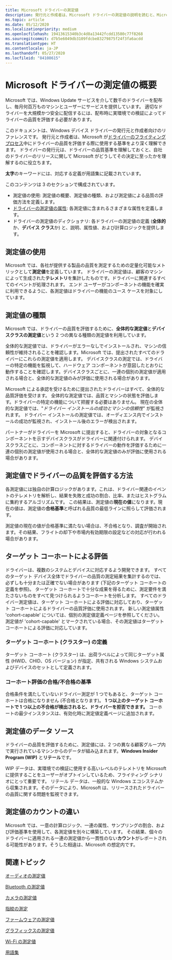 ```yaml
---
title: Microsoft ドライバーの測定値
description: 発行元と作成者は、Microsoft ドライバーの測定値の説明を読むと、Microsoft がドライバーのフライティング中にドライバーの品質を評価する際に使用する基準をより深く理解できます
ms.topic: article
ms.date: 05/12/2020
ms.localizationpriority: medium
ms.openlocfilehash: 19413615340b3c4d8a13442fcdd13580c77f8268
ms.sourcegitcommit: d7b5e6049db3109fdcbe83279875f24f3fa6acdd
ms.translationtype: HT
ms.contentlocale: ja-JP
ms.lasthandoff: 05/27/2020
ms.locfileid: "84108615"
---
```

# <a name="overview-of-the-microsoft-driver-measures"></a>Microsoft ドライバーの測定値の概要

Microsoft では、Windows Update サービスを介して数千のドライバーを配布し、毎月何百万ものマシンとユーザーにサービスを提供しています。 適切なドライバーを大規模かつ安全に配信するには、配布時に実環境での検証によってドライバーの品質を評価する必要があります。

このドキュメントは、Windows デバイス ドライバーの発行元と作成者向けのリファレンスです。  発行元と作成者は、Microsoft が[ドライバーのフライティング プロセス](https://docs.microsoft.com/windows-hardware/drivers/dashboard/driver-flighting)中にドライバーの品質を評価する際に使用する基準をより深く理解できます。 ドライバーの発行元は、ドライバーの品質基準を理解しておくと、自社のドライバーのリリースに関して Microsoft がどうしてその決定に至ったかを理解するのに役立ちます。

**太字**のキーワードには、対応する定義が用語集に記載されています。

このコンテンツは 3 のセクションで構成されています。

* 測定値の使用: 測定値の概要、測定値の種類、および測定値による品質の評価方法を定義します。
* [ドライバーの測定値の属性](measure-attributes.md): 各測定値に含まれるさまざまな属性を定義します。
* ドライバーの測定値のディクショナリ: 各ドライバーの測定値の定義 (**全体的**か、**デバイス クラス**か) と、説明、属性値、および計算ロジックを提供します。

## <a name="using-measures"></a>測定値の使用

Microsoft では、各社が提供する製品の品質を測定するための定量化可能なメトリックとして**測定値**を定義しています。 ドライバーの測定値は、顧客のマシンによって生成された**テレメトリ**を集計したものです。ドライバーに関連するすべてのイベントが処理されます。 エンド ユーザーがコンポーネントの機能を確実に利用できるように、各測定値はドライバーの機能のユース ケースを対象にしています。

## <a name="types-of-measures"></a>測定値の種類

Microsoft では、ドライバーの品質を評価するために、**全体的な測定値**と**デバイスクラスの測定値**という 2 つの異なる種類の測定値を利用しています。

全体的な測定値では、ドライバーがエラーなしでインストールされ、マシンの信頼性が維持されることを確認します。Microsoft では、提出されたすべてのドライバーにこれらの測定値を適用します。 デバイスクラスの測定では、ドライバーの特定の機能を監視して、ハードウェア コンポーネントが意図したとおりに動作することを確認します。デバイスクラスごとに、一連の個別の測定値が適用される場合と、全体的な測定値のみが評価に使用される場合があります。

Microsoft による承認を受けるために提出されたドライバーはすべて、全体的な品質評価を受けます。 全体的な測定値では、品質とマシンの状態を評価します。ドライバーの特定の機能について把握する必要はありません。 現在の全体的な測定値では、"*ドライバー インストールの成功とマシンの信頼性*" が監視されます。 ドライバー インストールの測定値では、オーディエンス内でインストールの成功が監視され、インストール後のエラーが検出されます。

パートナーがドライバーを Microsoft に提出すると、ドライバーの対象となるコンポーネントを示すデバイスクラスがドライバーに関連付けられます。 デバイスクラスごとに、コンポーネントに対するドライバーの動作を評価するために一連の個別の測定値が使用される場合と、全体的な測定値のみが評価に使用される場合があります。

## <a name="how-measures-assess-driver-quality"></a>測定値でドライバーの品質を評価する方法

各測定値には独自の計算ロジックがあります。これは、ドライバー関連のイベントのテレメトリを解析し、結果を失敗と成功の割合、比率、またはヒストグラムに集約するアルゴリズムです。 この結果は、測定値の**現在の値**になります。現在の値は、測定値の**合格基準**と呼ばれる品質の最低ラインに照らして評価されます。

測定値の現在の値が合格基準に満たない場合は、不合格となり、調査が開始されます。その結果、フライトの却下や市場内有効期限の設定などの対応が行われる場合があります。

## <a name="evaluating-by-targeting-cohort"></a>ターゲット コーホートによる評価

ドライバーは、複数のシステムとデバイスに対応するよう開発できます。 すべてのターゲット デバイス全体でドライバーの品質の測定結果を集計するのでは、必ずしも十分または正確でない場合があります (下記のターゲット コーホートの定義を参照)。 ターゲット コーホートで十分な成果を得るために、測定要件を満たさないものをすべて見つけられるようコーホートを分析します。 すべてのドライバー測定値は、ターゲット コーホートによる評価に対応しており、ターゲット コーホートによるドライバーの品質評価に使用されます。 新しい測定値属性 'cohort-capable' については、個別の測定値定義ページを参照してください。 測定値が 'cohort-capable' とマークされている場合、その測定値はターゲット コーホートによる評価に対応しています。

### <a name="targeting-cohortsclusters-definition"></a>ターゲット コーホート (クラスター) の定義

ターゲット コーホート (クラスター) は、出荷ラベルによって同じターゲット属性 (HWID、CHID、OS バージョン) が指定、共有される Windows システムおよびデバイスのセットとして定義されます。

### <a name="cohort-evaluation-passfail-criteria"></a>コーホート評価の合格/不合格の基準

合格条件を満たしていないドライバー測定が 1 つでもあると、ターゲット コーホートは合格になりません (不合格となります)。 **1 つ以上のターゲット コーホートで 1 つ以上の不合格が検出されると、ドライバーを拒否できます。**  コーホートの最少インスタンスは、有効化時に測定値定義ページに追加されます。

## <a name="data-sources-for-measures"></a>測定値のデータ ソース

ドライバーの品質を評価するために、測定値には、2 つの異なる顧客グループ内で実行されているマシンからのデータが組み込まれます。**Windows Insider Program (WIP)** と**リテール**です。

WIP データは、実環境での検証に使用する高いレベルのテレメトリを Microsoft に提供することをユーザーがオプトインしているため、フライティング シナリオにとって重要です。 リテール データは、一般的な Windows エコシステムから収集されます。そのデータにより、Microsoft は、リリースされたドライバーの品質に関する問題を監視できます。

## <a name="count-differences-between-measures"></a>測定値のカウントの違い

Microsoft では、一意の計算ロジック、一連の属性、サンプリングの割合、および評価基準を使用して、各測定値を別々に構築しています。 その結果、個々のドライバーに適用される一連の測定値から一貫性のない**カウント**がレポートされる可能性があります。そうした相違は、Microsoft の想定内です。

## <a name="related-topics"></a>関連トピック

[オーディオの測定値](audio-measures.md)

[Bluetooth の測定値](bluetooth-measures.md)

[カメラの測定値](camera-measures.md)

[指紋の測定](fingerprint-measures.md)

[ファームウェアの測定値](firmware-measures.md)

[グラフィックスの測定値](graphics-measures.md)

[Wi-Fi の測定値](wi-fi-measures.md)

[用語集](measures-glossary.md)
